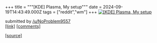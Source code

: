 +++
title = """[KDE] Plasma, My setup"""
date = 2024-09-19T14:43:49.000Z
tags = ["reddit","wm"]
+++
[![[KDE] Plasma, My setup](https://preview.redd.it/mcp3emr33spd1.png?width=640&crop=smart&auto=webp&s=e955d5bd3dc5cfd9ba7db93c5ead12662ac6c359 "[KDE] Plasma, My setup")](https://www.reddit.com/r/unixporn/comments/1fkmkmf/kde_plasma_my_setup/)

submitted by [/u/NoProblem9557](https://www.reddit.com/user/NoProblem9557)  
[\[link\]](https://i.redd.it/mcp3emr33spd1.png) [\[comments\]](https://www.reddit.com/r/unixporn/comments/1fkmkmf/kde_plasma_my_setup/)

[[source]](https://www.reddit.com/r/unixporn/comments/1fkmkmf/kde_plasma_my_setup/)
